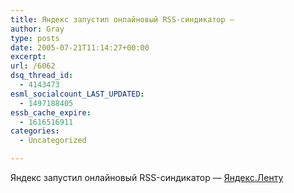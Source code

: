 ```yaml
---
title: Яндекс запустил онлайновый RSS-синдикатор —
author: Gray
type: posts
date: 2005-07-21T11:14:27+00:00
excerpt:
url: /6062
dsq_thread_id:
  - 4143473
esml_socialcount_LAST_UPDATED:
  - 1497188405
essb_cache_expire:
  - 1616516911
categories:
  - Uncategorized

---
```








Яндекс запустил онлайновый RSS-синдикатор &#8212; <a href="http://lenta.yandex.ru/" target="_blank">Яндекс.Ленту</a>